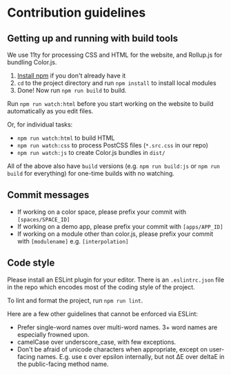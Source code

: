 # Contribution guidelines

## Getting up and running with build tools

We use 11ty for processing CSS and HTML for the website, and Rollup.js for bundling Color.js.

1. [Install npm](https://www.npmjs.com/get-npm) if you don't already have it
2. `cd` to the project directory and run `npm install` to install local modules
3. Done! Now run `npm run build` to build.

Run `npm run watch:html` before you start working on the website to build automatically as you edit files.

Or, for individual tasks:

-   `npm run watch:html` to build HTML
-   `npm run watch:css` to process PostCSS files (`*.src.css` in our repo)
-   `npm run watch:js` to create Color.js bundles in `dist/`

All of the above also have `build` versions (e.g. `npm run build:js` or `npm run build` for everything) for one-time builds with no watching.

## Commit messages

-   If working on a color space, please prefix your commit with `[spaces/SPACE_ID]`
-   If working on a demo app, please prefix your commit with `[apps/APP_ID]`
-   If working on a module other than color.js, please prefix your commit with `[modulename]` e.g. `[interpolation]`

## Code style

Please install an ESLint plugin for your editor. There is an `.eslintrc.json` file in the repo which encodes most of the coding style of the project.

To lint and format the project, run `npm run lint`.

Here are a few other guidelines that cannot be enforced via ESLint:

-   Prefer single-word names over multi-word names. 3+ word names are especially frowned upon.
-   camelCase over underscore_case, with few exceptions.
-   Don't be afraid of unicode characters when appropriate, except on user-facing names. E.g. use ε over epsilon internally, but not ΔΕ over deltaE in the public-facing method name.
